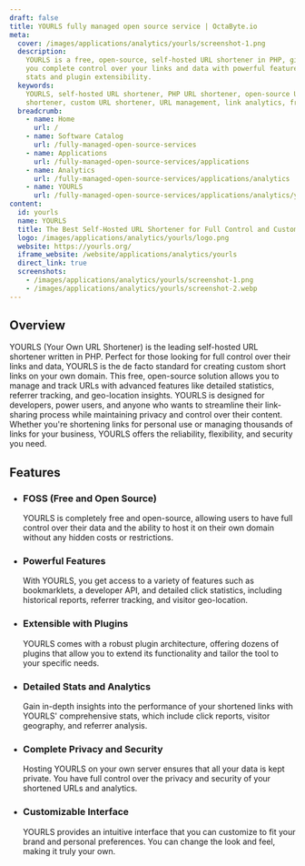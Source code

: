```yaml
---
draft: false
title: YOURLS fully managed open source service | OctaByte.io
meta:
  cover: /images/applications/analytics/yourls/screenshot-1.png
  description:
    YOURLS is a free, open-source, self-hosted URL shortener in PHP, giving
    you complete control over your links and data with powerful features like detailed
    stats and plugin extensibility.
  keywords:
    YOURLS, self-hosted URL shortener, PHP URL shortener, open-source URL
    shortener, custom URL shortener, URL management, link analytics, free URL shortener
  breadcrumb:
    - name: Home
      url: /
    - name: Software Catalog
      url: /fully-managed-open-source-services
    - name: Applications
      url: /fully-managed-open-source-services/applications
    - name: Analytics
      url: /fully-managed-open-source-services/applications/analytics
    - name: YOURLS
      url: /fully-managed-open-source-services/applications/analytics/yourls
content:
  id: yourls
  name: YOURLS
  title: The Best Self-Hosted URL Shortener for Full Control and Customization
  logo: /images/applications/analytics/yourls/logo.png
  website: https://yourls.org/
  iframe_website: /website/applications/analytics/yourls
  direct_link: true
  screenshots:
    - /images/applications/analytics/yourls/screenshot-1.png
    - /images/applications/analytics/yourls/screenshot-2.webp
---
```


## Overview

YOURLS (Your Own URL Shortener) is the leading self-hosted URL shortener written in PHP. Perfect for those looking for full control over their links and data, YOURLS is the de facto standard for creating custom short links on your own domain. This free, open-source solution allows you to manage and track URLs with advanced features like detailed statistics, referrer tracking, and geo-location insights. YOURLS is designed for developers, power users, and anyone who wants to streamline their link-sharing process while maintaining privacy and control over their content. Whether you're shortening links for personal use or managing thousands of links for your business, YOURLS offers the reliability, flexibility, and security you need.

## Features

- ### FOSS (Free and Open Source)

  YOURLS is completely free and open-source, allowing users to have full control over their data and the ability to host it on their own domain without any hidden costs or restrictions.

- ### Powerful Features

  With YOURLS, you get access to a variety of features such as bookmarklets, a developer API, and detailed click statistics, including historical reports, referrer tracking, and visitor geo-location.

- ### Extensible with Plugins

  YOURLS comes with a robust plugin architecture, offering dozens of plugins that allow you to extend its functionality and tailor the tool to your specific needs.

- ### Detailed Stats and Analytics

  Gain in-depth insights into the performance of your shortened links with YOURLS' comprehensive stats, which include click reports, visitor geography, and referrer analysis.

- ### Complete Privacy and Security

  Hosting YOURLS on your own server ensures that all your data is kept private. You have full control over the privacy and security of your shortened URLs and analytics.

- ### Customizable Interface

  YOURLS provides an intuitive interface that you can customize to fit your brand and personal preferences. You can change the look and feel, making it truly your own.
